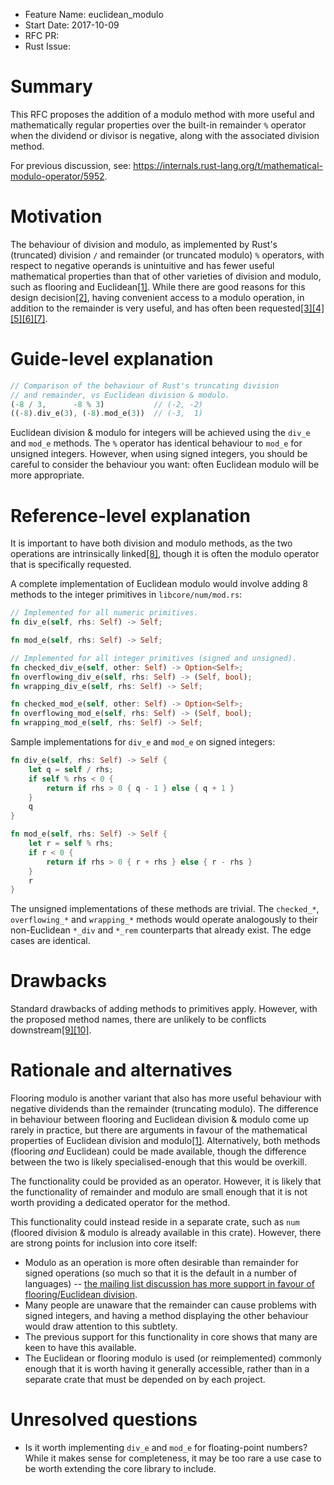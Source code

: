 - Feature Name: euclidean_modulo
- Start Date: 2017-10-09
- RFC PR:
- Rust Issue:

# Summary
[summary]: #summary

This RFC proposes the addition of a modulo method with more useful and mathematically regular properties over the built-in remainder `%` operator when the dividend or divisor is negative, along with the associated division method.

For previous discussion, see: https://internals.rust-lang.org/t/mathematical-modulo-operator/5952.

# Motivation
[motivation]: #motivation

The behaviour of division and modulo, as implemented by Rust's (truncated) division `/` and remainder (or truncated modulo) `%` operators, with respect to negative operands is unintuitive and has fewer useful mathematical properties than that of other varieties of division and modulo, such as flooring and Euclidean[[1]](https://dl.acm.org/citation.cfm?doid=128861.128862). While there are good reasons for this design decision[[2]](https://mail.mozilla.org/pipermail/rust-dev/2013-April/003786.html), having convenient access to a modulo operation, in addition to the remainder is very useful, and has often been requested[[3]](https://mail.mozilla.org/pipermail/rust-dev/2013-April/003680.html)[[4]](https://github.com/rust-lang/rust/issues/13909)[[5]](https://stackoverflow.com/questions/31210357/is-there-a-modulus-not-remainder-function-operation)[[6]](https://users.rust-lang.org/t/proper-modulo-support/903)[[7]](https://www.reddit.com/r/rust/comments/3yoo1q/remainder/).

# Guide-level explanation
[guide-level-explanation]: #guide-level-explanation

```rust
// Comparison of the behaviour of Rust's truncating division
// and remainder, vs Euclidean division & modulo.
(-8 / 3,      -8 % 3)           // (-2, -2)
((-8).div_e(3), (-8).mod_e(3))  // (-3,  1)
```
Euclidean division & modulo for integers will be achieved using the `div_e` and `mod_e` methods. The `%` operator has identical behaviour to `mod_e` for unsigned integers. However, when using signed integers, you should be careful to consider the behaviour you want: often Euclidean modulo will be more appropriate.

# Reference-level explanation
[reference-level-explanation]: #reference-level-explanation

It is important to have both division and modulo methods, as the two operations are intrinsically linked[[8]](https://en.wikipedia.org/wiki/Modulo_operation), though it is often the modulo operator that is specifically requested.

A complete implementation of Euclidean modulo would involve adding 8 methods to the integer primitives in `libcore/num/mod.rs`:
```rust
// Implemented for all numeric primitives.
fn div_e(self, rhs: Self) -> Self;

fn mod_e(self, rhs: Self) -> Self;

// Implemented for all integer primitives (signed and unsigned).
fn checked_div_e(self, other: Self) -> Option<Self>;
fn overflowing_div_e(self, rhs: Self) -> (Self, bool);
fn wrapping_div_e(self, rhs: Self) -> Self;

fn checked_mod_e(self, other: Self) -> Option<Self>;
fn overflowing_mod_e(self, rhs: Self) -> (Self, bool);
fn wrapping_mod_e(self, rhs: Self) -> Self;
```

Sample implementations for `div_e` and `mod_e` on signed integers:
```rust
fn div_e(self, rhs: Self) -> Self {
    let q = self / rhs;
    if self % rhs < 0 {
        return if rhs > 0 { q - 1 } else { q + 1 }
    }
    q
}

fn mod_e(self, rhs: Self) -> Self {
    let r = self % rhs;
    if r < 0 {
        return if rhs > 0 { r + rhs } else { r - rhs }
    }
    r
}
```

The unsigned implementations of these methods are trivial.
The `checked_*`, `overflowing_*` and `wrapping_*` methods would operate analogously to their non-Euclidean `*_div` and `*_rem` counterparts that already exist. The edge cases are identical.

# Drawbacks
[drawbacks]: #drawbacks

Standard drawbacks of adding methods to primitives apply. However, with the proposed method names, there are unlikely to be conflicts downstream[[9]](https://github.com/search?q=div_e+language%3ARust&type=Code&utf8=%E2%9C%93)[[10]](https://github.com/search?q=mod_e+language%3ARust&type=Code&utf8=%E2%9C%93).

# Rationale and alternatives
[alternatives]: #alternatives

Flooring modulo is another variant that also has more useful behaviour with negative dividends than the remainder (truncating modulo). The difference in behaviour between flooring and Euclidean division & modulo come up rarely in practice, but there are arguments in favour of the mathematical properties of Euclidean division and modulo[[1]](https://dl.acm.org/citation.cfm?doid=128861.128862). Alternatively, both methods (flooring _and_ Euclidean) could be made available, though the difference between the two is likely specialised-enough that this would be overkill.

The functionality could be provided as an operator. However, it is likely that the functionality of remainder and modulo are small enough that it is not worth providing a dedicated operator for the method.

This functionality could instead reside in a separate crate, such as `num` (floored division & modulo is already available in this crate). However, there are strong points for inclusion into core itself:
- Modulo as an operation is more often desirable than remainder for signed operations (so much so that it is the default in a number of languages) -- [the mailing list discussion has more support in favour of flooring/Euclidean division](https://mail.mozilla.org/pipermail/rust-dev/2013-April/003687.html).
- Many people are unaware that the remainder can cause problems with signed integers, and having a method displaying the other behaviour would draw attention to this subtlety.
- The previous support for this functionality in core shows that many are keen to have this available.
- The Euclidean or flooring modulo is used (or reimplemented) commonly enough that it is worth having it generally accessible, rather than in a separate crate that must be depended on by each project.

# Unresolved questions
[unresolved]: #unresolved-questions

- Is it worth implementing `div_e` and `mod_e` for floating-point numbers? While it makes sense for completeness, it may be too rare a use case to be worth extending the core library to include.
